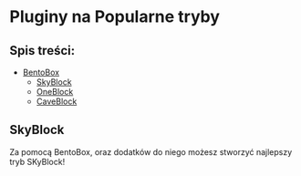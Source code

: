 # Pluginy na Popularne tryby
## Spis treści:
- [BentoBox](https://github.com/vBagieta/Minecraft/blob/main/Pluginy/pluginy_na_tryby.md#bentobox)
  - [SkyBlock]()
  - [OneBlock]()
  - [CaveBlock]()
## SkyBlock
Za pomocą BentoBox, oraz dodatków do niego możesz stworzyć najlepszy tryb SKyBlock!


